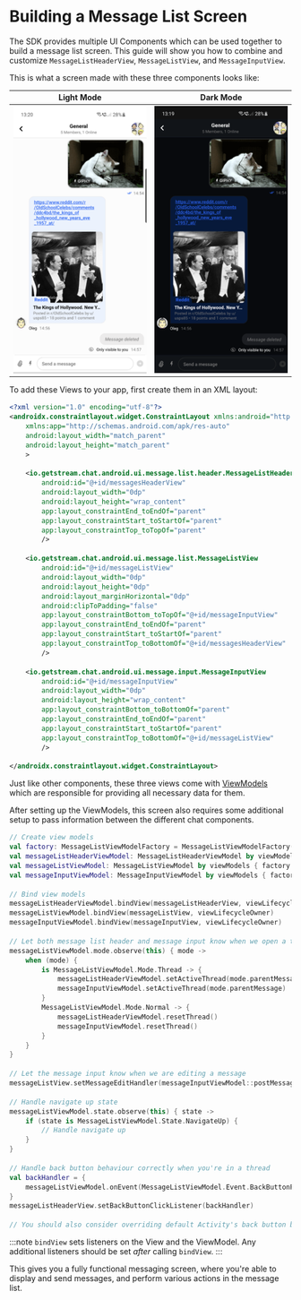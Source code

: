 # Building a Message List Screen

The SDK provides multiple UI Components which can be used together to build a message list screen. This guide will show you how to combine and customize `MessageListHeaderView`, `MessageListView`, and `MessageInputView`.

This is what a screen made with these three components looks like:

| Light Mode | Dark Mode |
| --- | --- |
|![Light mode](../../assets/chat_view_light.png)|![Dark mode](../../assets/chat_view_dark.png)| 

To add these Views to your app, first create them in an XML layout:

```xml
<?xml version="1.0" encoding="utf-8"?>
<androidx.constraintlayout.widget.ConstraintLayout xmlns:android="http://schemas.android.com/apk/res/android"
    xmlns:app="http://schemas.android.com/apk/res-auto"
    android:layout_width="match_parent"
    android:layout_height="match_parent"
    >

    <io.getstream.chat.android.ui.message.list.header.MessageListHeaderView
        android:id="@+id/messagesHeaderView"
        android:layout_width="0dp"
        android:layout_height="wrap_content"
        app:layout_constraintEnd_toEndOf="parent"
        app:layout_constraintStart_toStartOf="parent"
        app:layout_constraintTop_toTopOf="parent"
        />

    <io.getstream.chat.android.ui.message.list.MessageListView
        android:id="@+id/messageListView"
        android:layout_width="0dp"
        android:layout_height="0dp"
        android:layout_marginHorizontal="0dp"
        android:clipToPadding="false"
        app:layout_constraintBottom_toTopOf="@+id/messageInputView"
        app:layout_constraintEnd_toEndOf="parent"
        app:layout_constraintStart_toStartOf="parent"
        app:layout_constraintTop_toBottomOf="@+id/messagesHeaderView"
        />

    <io.getstream.chat.android.ui.message.input.MessageInputView
        android:id="@+id/messageInputView"
        android:layout_width="0dp"
        android:layout_height="wrap_content"
        app:layout_constraintBottom_toBottomOf="parent"
        app:layout_constraintEnd_toEndOf="parent"
        app:layout_constraintStart_toStartOf="parent"
        app:layout_constraintTop_toBottomOf="@+id/messageListView"
        />

</androidx.constraintlayout.widget.ConstraintLayout>
```

Just like other components, these three views come with [ViewModels](../01-overview.md#viewmodels) which are responsible for providing all necessary data for them.

After setting up the ViewModels, this screen also requires some additional setup to pass information between the different chat components.

```kotlin
// Create view models
val factory: MessageListViewModelFactory = MessageListViewModelFactory(cid = "channelType:channelId")
val messageListHeaderViewModel: MessageListHeaderViewModel by viewModels { factory }
val messageListViewModel: MessageListViewModel by viewModels { factory }
val messageInputViewModel: MessageInputViewModel by viewModels { factory }

// Bind view models
messageListHeaderViewModel.bindView(messageListHeaderView, viewLifecycleOwner)
messageListViewModel.bindView(messageListView, viewLifecycleOwner)
messageInputViewModel.bindView(messageInputView, viewLifecycleOwner)

// Let both message list header and message input know when we open a thread
messageListViewModel.mode.observe(this) { mode ->
    when (mode) {
        is MessageListViewModel.Mode.Thread -> {
            messageListHeaderViewModel.setActiveThread(mode.parentMessage)
            messageInputViewModel.setActiveThread(mode.parentMessage)
        }
        MessageListViewModel.Mode.Normal -> {
            messageListHeaderViewModel.resetThread()
            messageInputViewModel.resetThread()
        }
    }
}

// Let the message input know when we are editing a message
messageListView.setMessageEditHandler(messageInputViewModel::postMessageToEdit)

// Handle navigate up state
messageListViewModel.state.observe(this) { state ->
    if (state is MessageListViewModel.State.NavigateUp) {
        // Handle navigate up
    }
}

// Handle back button behaviour correctly when you're in a thread
val backHandler = {
    messageListViewModel.onEvent(MessageListViewModel.Event.BackButtonPressed)
}
messageListHeaderView.setBackButtonClickListener(backHandler)

// You should also consider overriding default Activity's back button behaviour
```

:::note
`bindView` sets listeners on the View and the ViewModel. Any additional listeners should be set _after_ calling `bindView`.
:::

This gives you a fully functional messaging screen, where you're able to display and send messages, and perform various actions in the message list.
